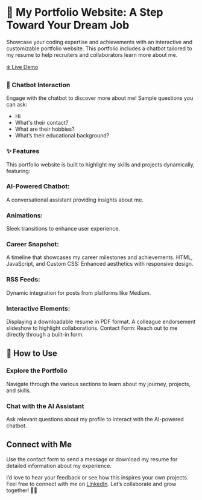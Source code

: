 # 🚀 My Portfolio Website: A Step Toward Your Dream Job
Showcase your coding expertise and achievements with an interactive and customizable portfolio website. This portfolio includes a chatbot tailored to my resume to help recruiters and collaborators learn more about me.

[❄️ Live Demo](https://github.com/Ayushkumar71/portfolio-website/tree/main?tab=readme-ov-file)


### 🤖 Chatbot Interaction
Engage with the chatbot to discover more about me! Sample questions you can ask:

- Hi
- What's their contact?
- What are their hobbies?
- What’s their educational background?

### ✨ Features
This portfolio website is built to highlight my skills and projects dynamically, featuring:

### AI-Powered Chatbot:
A conversational assistant providing insights about me.
### Animations: 
Sleek transitions to enhance user experience.
### Career Snapshot: 
A timeline that showcases my career milestones and achievements.
HTML, JavaScript, and Custom CSS: Enhanced aesthetics with responsive design.

### RSS Feeds: 
Dynamic integration for posts from platforms like Medium.

### Interactive Elements:
Displaying a downloadable resume in PDF format.
A colleague endorsement slideshow to highlight collaborations.
Contact Form: Reach out to me directly through a built-in form.


## 🎯 How to Use

### Explore the Portfolio
Navigate through the various sections to learn about my journey, projects, and skills.

### Chat with the AI Assistant
Ask relevant questions about my profile to interact with the AI-powered chatbot.


## Connect with Me
Use the contact form to send a message or download my resume for detailed information about my experience.



I’d love to hear your feedback or see how this inspires your own projects. Feel free to connect with me on [LinkedIn](https://www.linkedin.com/in/ayush-kumar-3a83b2215/). Let’s collaborate and grow together! 🎉✨

